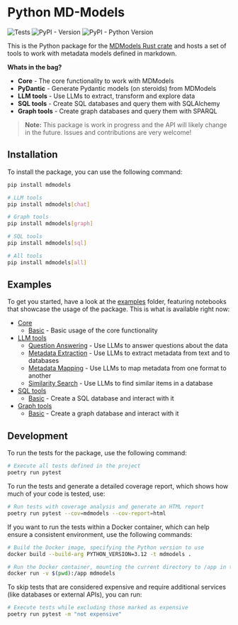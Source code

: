 # Python MD-Models

![Tests](https://github.com/FairCHemistry/py-mdmodels/actions/workflows/test.yml/badge.svg)
![PyPI - Version](https://img.shields.io/pypi/v/mdmodels)
![PyPI - Python Version](https://img.shields.io/pypi/pyversions/mdmodels)

This is the Python package for the [MDModels Rust crate](https://github.com/FairCHemistry/md-models) and hosts a set of tools to work with metadata models defined in markdown.

**Whats in the bag?**

- **Core** - The core functionality to work with MDModels
- **PyDantic** - Generate Pydantic models (on steroids) from MDModels
- **LLM tools** - Use LLMs to extract, transform and explore data
- **SQL tools** - Create SQL databases and query them with SQLAlchemy
- **Graph tools** - Create graph databases and query them with SPARQL

> **Note:** This package is work in progress and the API will likely change in the future. Issues and contributions are very welcome!

## Installation

To install the package, you can use the following command:

```bash
pip install mdmodels

# LLM tools
pip install mdmodels[chat]

# Graph tools
pip install mdmodels[graph]

# SQL tools
pip install mdmodels[sql]

# All tools
pip install mdmodels[all]
```

## Examples

To get you started, have a look at the [examples](./examples) folder, featuring notebooks that showcase the usage of the package. This is what is available right now:

- [Core](./examples/basic)
  - [Basic](./examples/basic) - Basic usage of the core functionality
- [LLM tools](./examples/llm)
  - [Question Answering](./examples/llm/answering) - Use LLMs to answer questions about the data
  - [Metadata Extraction](./examples/llm/extraction) - Use LLMs to extract metadata from text and to databases
  - [Metadata Mapping](./examples/llm/mapping) - Use LLMs to map metadata from one format to another
  - [Similarity Search](./examples/llm/embedding) - Use LLMs to find similar items in a database
- [SQL tools](./examples/sql)
  - [Basic](./examples/sql/basic) - Create a SQL database and interact with it
- [Graph tools](./examples/graph)
  - [Basic](./examples/graph/basic) - Create a graph database and interact with it

## Development

To run the tests for the package, use the following command:

```bash
# Execute all tests defined in the project
poetry run pytest
```

To run the tests and generate a detailed coverage report, which shows how much of your code is tested, use:

```bash
# Run tests with coverage analysis and generate an HTML report
poetry run pytest --cov=mdmodels --cov-report=html
```

If you want to run the tests within a Docker container, which can help ensure a consistent environment, use the following commands:

```bash
# Build the Docker image, specifying the Python version to use
docker build --build-arg PYTHON_VERSION=3.12 -t mdmodels .

# Run the Docker container, mounting the current directory to /app in the container
docker run -v $(pwd):/app mdmodels
```

To skip tests that are considered expensive and require additional services (like databases or external APIs), you can run:

```bash
# Execute tests while excluding those marked as expensive
poetry run pytest -m "not expensive"
```
